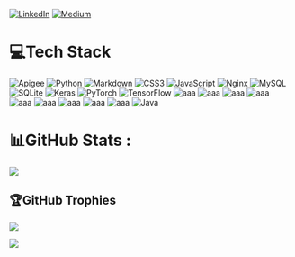 [![LinkedIn](https://img.shields.io/badge/LinkedIn-%230077B5.svg?logo=linkedin&logoColor=white)](https://sa.linkedin.com/in/lama-alosaimi)   [![Medium](https://img.shields.io/badge/Medium-12100E?logo=medium&logoColor=white)](https://medium.com/@lalosaimi)



# 💻Tech Stack
![Apigee](https://img.shields.io/badge/-Apigee-black.svg?style=for-the-badge) ![Python](https://img.shields.io/badge/python-3670A0?style=for-the-badge&logo=python&logoColor=ffdd54) ![Markdown](https://img.shields.io/badge/markdown-%23000000.svg?style=for-the-badge&logo=markdown&logoColor=white) ![CSS3](https://img.shields.io/badge/css3-%231572B6.svg?style=for-the-badge&logo=css3&logoColor=white) ![JavaScript](https://img.shields.io/badge/javascript-%23323330.svg?style=for-the-badge&logo=javascript&logoColor=%23F7DF1E) ![Nginx](https://img.shields.io/badge/nginx-%23009639.svg?style=for-the-badge&logo=nginx&logoColor=white) ![MySQL](https://img.shields.io/badge/mysql-%2300f.svg?style=for-the-badge&logo=mysql&logoColor=white) ![SQLite](https://img.shields.io/badge/sqlite-%2307405e.svg?style=for-the-badge&logo=sqlite&logoColor=white) ![Keras](https://img.shields.io/badge/Keras-%23D00000.svg?style=for-the-badge&logo=Keras&logoColor=white) ![PyTorch](https://img.shields.io/badge/PyTorch-%23EE4C2C.svg?style=for-the-badge&logo=PyTorch&logoColor=white) ![TensorFlow](https://img.shields.io/badge/TensorFlow-%23FF6F00.svg?style=for-the-badge&logo=TensorFlow&logoColor=white)
![aaa](https://img.shields.io/badge/-Spring%20Boot-red?style=for-the-badge)
![aaa](https://img.shields.io/badge/-IAM-black?style=for-the-badge)
![aaa](https://img.shields.io/badge/-Keycloak-lightgrey?style=for-the-badge)
![aaa](https://img.shields.io/badge/-Scripting-black?style=for-the-badge)
![aaa](https://img.shields.io/badge/-ARM-black?style=for-the-badge)
![aaa](https://img.shields.io/badge/-Docker-blue?style=for-the-badge)
![aaa](https://img.shields.io/badge/-K8s-blue?style=for-the-badge)
![aaa](https://img.shields.io/badge/-ELK-black?style=for-the-badge)
![aaa](https://img.shields.io/badge/-Ansible-black?style=for-the-badge)
![Java](https://img.shields.io/badge/-Java-black?style=for-the-badge)

# 📊GitHub Stats :
![](https://github-readme-stats.vercel.app/api?username=lamoboos223&theme=radical&hide_border=false&include_all_commits=false&count_private=false)<br/>


## 🏆GitHub Trophies
![](https://github-profile-trophy.vercel.app/?username=lamoboos223&theme=nord&no-frame=false&no-bg=false&margin-w=4)


[![](https://visitcount.itsvg.in/api?id=lamoboos223&label=Profile%20Views&color=0&icon=0&pretty=false)](https://visitcount.itsvg.in)
